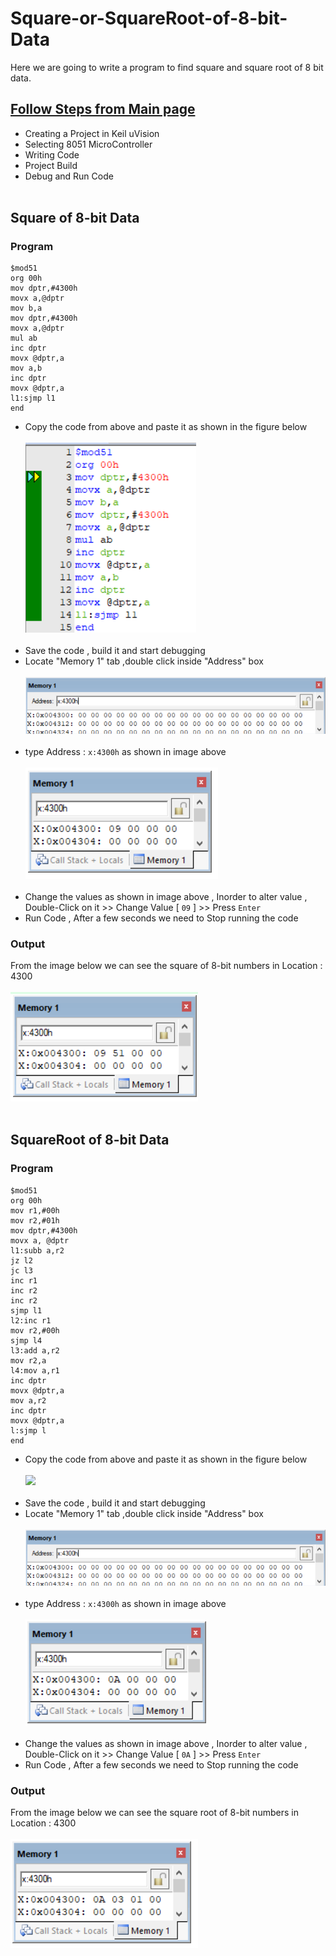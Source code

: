# Square-or-SquareRoot-of-8-bit-Data
Here we are going to write a program to find square and square root of 8 bit data.
## <a href="https://github.com/pscretn/8051-Programming-Using-Keil-uVision">Follow Steps from Main page</a>
* Creating a Project in Keil uVision
* Selecting 8051 MicroController
* Writing Code
* Project Build
* Debug and Run Code<br><br>
## Square of 8-bit Data
 ### Program
 ```Assembly
$mod51
org 00h
mov dptr,#4300h
movx a,@dptr
mov b,a
mov dptr,#4300h
movx a,@dptr
mul ab
inc dptr
movx @dptr,a
mov a,b
inc dptr
movx @dptr,a
l1:sjmp l1
end
```
* Copy the code from above and paste it as shown in the figure below<br><br>
![](/images/im8.png) <br><br>
 * Save the code , build it and start debugging<br>
* Locate "Memory 1" tab ,double click inside "Address" box<br><br>
![](/images/img16.png) <br><br>
* type Address : ```x:4300h``` as shown in image above<br><br>
![](/images/im9.png) <br><br>
* Change the values as shown in image above , Inorder to alter value , Double-Click on it >> Change Value [ `09` ] >> Press `Enter`
*  Run Code , After a few seconds we need to Stop running the code
### Output
From the image below we can see the square of 8-bit numbers in Location : 4300 <br><br>
![](/images/im10.png) <br><br>
## SquareRoot of 8-bit Data
 ### Program
 ```Assembly
$mod51
org 00h
mov r1,#00h
mov r2,#01h
mov dptr,#4300h
movx a, @dptr
l1:subb a,r2
jz l2
jc l3
inc r1
inc r2
inc r2
sjmp l1
l2:inc r1
mov r2,#00h
sjmp l4
l3:add a,r2
mov r2,a
l4:mov a,r1
inc dptr
movx @dptr,a
mov a,r2
inc dptr
movx @dptr,a
l:sjmp l
end
```
* Copy the code from above and paste it as shown in the figure below<br><br>
![](/images/im.png) <br><br>
 * Save the code , build it and start debugging<br>
* Locate "Memory 1" tab ,double click inside "Address" box<br><br>
![](/images/img16.png) <br><br>
* type Address : ```x:4300h``` as shown in image above<br><br>
![](/images/im6.png) <br><br>
* Change the values as shown in image above , Inorder to alter value , Double-Click on it >> Change Value [ `0A` ] >> Press `Enter`
*  Run Code , After a few seconds we need to Stop running the code
### Output
From the image below we can see the square root of 8-bit numbers in Location : 4300 <br><br>
![](/images/im7.png) <br><br>
